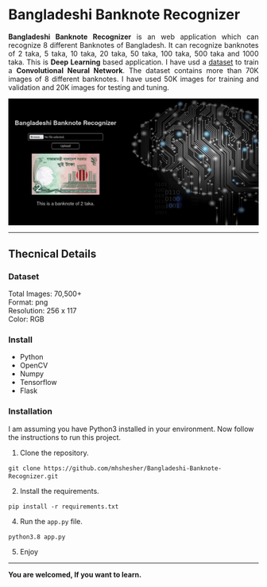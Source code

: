 # Bangladeshi Banknote Recognizer

<p align="justify"><b>Bangladeshi Banknote Recognizer</b> is an web application which can recognize 8 different Banknotes of Bangladesh. It can recognize banknotes of 2 taka, 5 taka, 10 taka, 20 taka, 50 taka, 100 taka, 500 taka and 1000 taka. This is <b>Deep Learning</b> based application. I have usd a <a href="https://www.kaggle.com/rahnumatasnim1604103/bangladeshi-banknote-dataset">dataset</a> to train a <b>Convolutional Neural Network</b>. The dataset contains more than 70K images of 8 different banknotes. I have used 50K images for training and validation and 20K images for testing and tuning.</p>

<img align="center" alt="demo of the application" src="static/image/demo.png"/>

<br>

---

## Thecnical Details

### Dataset
Total Images: 70,500+<br>
Format: png<br>
Resolution: 256 x 117<br>
Color: RGB<br>

### Install
- Python
- OpenCV
- Numpy
- Tensorflow
- Flask

### Installation
I am assuming you have Python3 installed in your environment. Now follow the instructions to run this project.
1. Clone the repository.
```
git clone https://github.com/mhshesher/Bangladeshi-Banknote-Recognizer.git
```
2. Install the requirements.
```
pip install -r requirements.txt
```
4. Run the `app.py` file.
```
python3.8 app.py
```
5. Enjoy

---

**You are welcomed, If you want to learn.**
